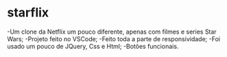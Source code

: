 # starflix
-Um clone da Netflix um pouco diferente, apenas com filmes e series Star Wars;
-Projeto feito no VSCode;
-Feito toda a parte de responsividade;
-Foi usado um pouco de JQuery, Css e Html;
-Botões funcionais.

